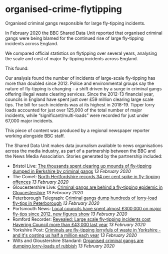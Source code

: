 # organised-crime-flytipping
Organised criminal gangs responsible for large fly-tipping incidents.

In February 2020 the BBC Shared Data Unit reported that organised criminal gangs were being blamed for the continued rise of large fly-tipping incidents across England.

We compared official statistics on flytipping over several years, analysing the scale and cost of major fly-tipping incidents across England.

This found:

Our analysis found the number of incidents of large-scale fly-tipping has more than doubled since 2012.
Police and environmental groups say the nature of fly-tipping is changing - a shift driven by a surge in criminal gangs offering illegal waste clearing services.
Since the 2012-13 financial year, councils in England have spent just over £59 million clearing large scale tips. The bill for such incidents was at its highest in 2018-19.
Tipper lorry loads accounted for just over 125,000 of the total number of major incidents, while “significant/multi-loads” were recorded for just under 67,000 major incidents.

This piece of content was produced by a regional newspaper reporter working alongside BBC staff.

The Shared Data Unit makes data journalism available to news organisations across the media industry, as part of a partnership between the BBC and the News Media Association. Stories generated by the partnership included:

* Bristol Live: [The thousands spent clearing up mounds of fly-tipping dumped in Berkshire by criminal gangs](https://www.getreading.co.uk/news/reading-berkshire-news/thousands-spent-clearing-up-mounds-17727242) *13 February 2020*
* The Comet: [North Hertfordshire records 34 per cent spike in fly-tipping offences](https://www.thecomet.net/news/nhdc-fly-tipping-offences-34-higher-than-previous-year-1-6511721) *13 February 2020*
* Gloucestershire Live: [Criminal gangs are behind a fly-tipping epidemic in Gloucestershire](https://www.gloucestershirelive.co.uk/news/gloucester-news/lorry-loads-rubbish-being-dumped-3841309) *13 February 2020*
* Peterborough Telegraph: [Criminal gangs dump hundreds of lorry-load fly-tips in Peterborough](https://www.peterboroughtoday.co.uk/news/crime/criminal-gangs-dump-hundreds-lorry-load-fly-tips-peterborough-1555302) *13 February 2020*
* Portsmouth News: [Local councils have spent almost £300,000 on major fly-tips since 2012, new figures show](https://www.portsmouth.co.uk/news/politics/council/local-councils-have-spent-almost-ps300000-major-fly-tips-2012-new-figures-show-1556481) *13 February 2020*
* Romford Recorder: [Revealed: Large scale fly-tipping incidents cost Havering Council more than £43,000 last year](https://www.romfordrecorder.co.uk/news/havering-council-major-fly-tipping-incidents-1-6511681) *13 February 2020*
* Yorkshire Post: [Criminals are fly-tipping lorryfuls of waste in Yorkshire - and it's costing us half a million each year](https://www.yorkshirepost.co.uk/news/crime/criminals-are-fly-tipping-lorryfuls-of-waste-in-yorkshire-and-it-s-costing-us-half-a-million-each-year-1-10253799) *13 February 2020*
* Wilts and Gloustershire Standard: [Organised criminal gangs are dumping lorry-loads of rubbish](https://www.wiltsglosstandard.co.uk/news/18232344.organised-criminal-gangs-dumping-lorry-loads-rubbish) *13 February 2020*
